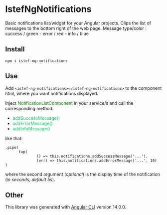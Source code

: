 # IstefNgNotifications

Basic notifications list/widget for your Angular projects. 
Clips the list of messages to the bottom right of the web page.
Message type/color :   success / green  -  error / red  -  info / blue

## Install

`
npm i istef-ng-notifications
`

## Use

Add `<istef-ng-notifications></istef-ng-notifications>` to the component html, where you want notifications displayed.

Inject <span style="color: green">NotificationListComponent</span>  in your service/s and call the corresponding method:
* <span style="color: #13cc70">addSuccessMessage()</span>
* <span style="color: #13cc70">addErrorMessage()</span>
* <span style="color: #13cc70">addInfoMessage()</span>

like that: 
```
.pipe(
      tap(  
              () => this.notifications.addSuccessMessage('...'),
              (err) => this.notifications.addErrorMessage('...', 10)
)
```
where the second argument (<i>optional</i>) is the display time of the notification (<i>in seconds, default 5s</i>).

## Other

This library was generated with [Angular CLI](https://github.com/angular/angular-cli) version 14.0.0.
